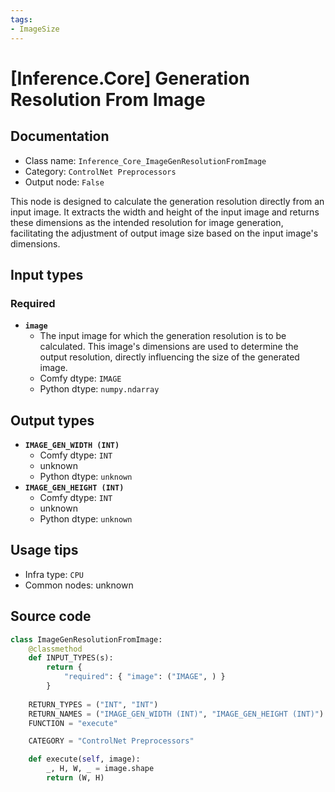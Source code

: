 ```yaml
---
tags:
- ImageSize
---
```


# [Inference.Core] Generation Resolution From Image
## Documentation
- Class name: `Inference_Core_ImageGenResolutionFromImage`
- Category: `ControlNet Preprocessors`
- Output node: `False`

This node is designed to calculate the generation resolution directly from an input image. It extracts the width and height of the input image and returns these dimensions as the intended resolution for image generation, facilitating the adjustment of output image size based on the input image's dimensions.
## Input types
### Required
- **`image`**
    - The input image for which the generation resolution is to be calculated. This image's dimensions are used to determine the output resolution, directly influencing the size of the generated image.
    - Comfy dtype: `IMAGE`
    - Python dtype: `numpy.ndarray`
## Output types
- **`IMAGE_GEN_WIDTH (INT)`**
    - Comfy dtype: `INT`
    - unknown
    - Python dtype: `unknown`
- **`IMAGE_GEN_HEIGHT (INT)`**
    - Comfy dtype: `INT`
    - unknown
    - Python dtype: `unknown`
## Usage tips
- Infra type: `CPU`
- Common nodes: unknown


## Source code
```python
class ImageGenResolutionFromImage:
    @classmethod
    def INPUT_TYPES(s):
        return {
            "required": { "image": ("IMAGE", ) }
        }
    
    RETURN_TYPES = ("INT", "INT")
    RETURN_NAMES = ("IMAGE_GEN_WIDTH (INT)", "IMAGE_GEN_HEIGHT (INT)")
    FUNCTION = "execute"

    CATEGORY = "ControlNet Preprocessors"

    def execute(self, image):
        _, H, W, _ = image.shape
        return (W, H)

```
